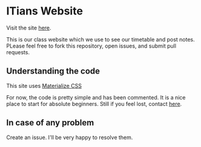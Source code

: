 # ITians Website

Visit the site [here](https://itians.xyz).

This is our class website which we use to see our timetable and post notes. PLease feel free to fork this repository, open issues, and submit pull requests.

## Understanding the code

This site uses [Materialize CSS](http://materializecss.com)

For now, the code is pretty simple and has been commented. It is a nice place to start for absolute beginners. Still if you feel lost, contact [here](http://github.com/lakshay365).

## In case of any problem

Create an issue. I'll be very happy to resolve them.
